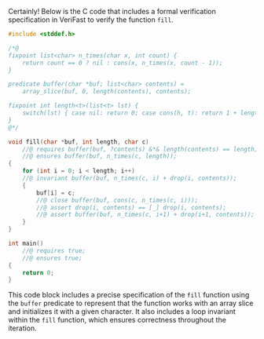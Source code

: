 Certainly! Below is the C code that includes a formal verification specification in VeriFast to verify the function `fill`.

```c
#include <stddef.h>

/*@
fixpoint list<char> n_times(char x, int count) {
    return count == 0 ? nil : cons(x, n_times(x, count - 1));
}

predicate buffer(char *buf; list<char> contents) = 
    array_slice(buf, 0, length(contents), contents);

fixpoint int length<t>(list<t> lst) {
    switch(lst) { case nil: return 0; case cons(h, t): return 1 + length(t); }
}
@*/

void fill(char *buf, int length, char c)
    //@ requires buffer(buf, ?contents) &*& length(contents) == length;
    //@ ensures buffer(buf, n_times(c, length));
{
    for (int i = 0; i < length; i++)
    //@ invariant buffer(buf, n_times(c, i) + drop(i, contents));
    {
        buf[i] = c;
        //@ close buffer(buf, cons(c, n_times(c, i)));
        //@ assert drop(i, contents) == [_] drop(i, contents);
        //@ assert buffer(buf, n_times(c, i+1) + drop(i+1, contents));
    }
}

int main()
    //@ requires true;
    //@ ensures true;
{
    return 0;
}
```

This code block includes a precise specification of the `fill` function using the `buffer` predicate to represent that the function works with an array slice and initializes it with a given character. It also includes a loop invariant within the `fill` function, which ensures correctness throughout the iteration.
